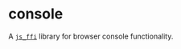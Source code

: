 # console

A [`js_ffi`](https://www.github.com/richardanaya/js_ffi) library for browser console functionality.